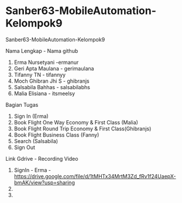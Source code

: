 # Sanber63-MobileAutomation-Kelompok9
Sanber63-MobileAutomation-Kelompok9

Nama Lengkap - Nama github

1. Erma Nursetyani -ermanur
2. Geri Apta Maulana - gerimaulana
3. Tifanny TN - tifannyy
4. Moch Ghibran Jhi S - ghibranjs
5. Salsabila Bahhas - salsabilabhs
6. Malia Elisiana - itsmeelsy

Bagian Tugas

1. Sign In (Erma)
2. Book Flight One Way Economy & First Class (Malia) 
3. Book Flight Round Trip Economy & First Class(Ghibranjs)
4. Book Flight Business Class (Fanny)
5. Search (Salsabila)
6. Sign Out

Link Gdrive - Recording Video
1. SignIn - Erma - https://drive.google.com/file/d/1tMHTx34MrtM3Zd_fRv1f24UaepX-bmAK/view?usp=sharing
2.
3. 

